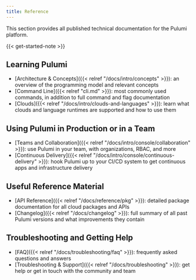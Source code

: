 ```yaml
---
title: Reference
---
```


This section provides all published technical documentation for the Pulumi platform.

{{< get-started-note >}}

## Learning Pulumi

* [Architecture & Concepts]({{< relref "/docs/intro/concepts" >}}): an overview of the programming model and relevant concepts
* [Command Line]({{< relref "cli.md" >}}): most commonly used commands, in addition to full command and flag documentation
* [Clouds]({{< relref "/docs/intro/clouds-and-languages" >}}): learn what clouds and language runtimes are supported and how to use them

## Using Pulumi in Production or in a Team

* [Teams and Collaboration]({{< relref "/docs/intro/console/collaboration" >}}): use Pulumi in your team, with organizations, RBAC, and more
* [Continuous Delivery]({{< relref "/docs/intro/console/continuous-delivery" >}}): hook Pulumi up to your CI/CD system to get continuous apps and infrastructure delivery

## Useful Reference Material

* [API Reference]({{< relref "/docs/reference/pkg" >}}): detailed package documentation for all cloud packages and APIs
* [Changelog]({{< relref "/docs/changelog" >}}): full summary of all past Pulumi versions and what improvements they contain

## Troubleshooting and Getting Help

* [FAQ]({{< relref "/docs/troubleshooting/faq" >}}): frequently asked questions and answers
* [Troubleshooting & Support]({{< relref "/docs/troubleshooting" >}}): get help or get in touch with the community and team
